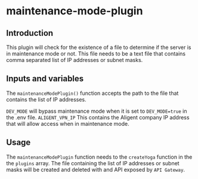 # maintenance-mode-plugin

## Introduction

This plugin will check for the existence of a file to determine if the server is in maintenance mode or not. This file needs to be a text file that contains comma separated list of IP addresses or subnet masks.

## Inputs and variables

The `maintenanceModePlugin()` function accepts the path to the file that contains the list of IP addresses.

`DEV_MODE` will bypass maintenance mode when it is set to `DEV_MODE=true` in the .env file. `ALIGENT_VPN_IP` This contains the Aligent company IP address that will allow access when in maintenance mode.

## Usage

The `maintenanceModePlugin` function needs to the `createYoga` function in the the `plugins` array. The file containing the list of IP addresses or subnet masks will be created and deleted with and API exposed by `API Gateway`.
